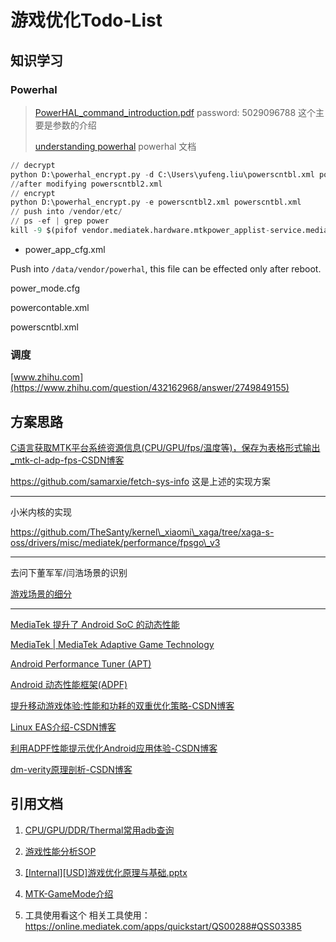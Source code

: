 # 游戏优化Todo-List

## 知识学习

###  Powerhal

> [ PowerHAL\_command\_introduction.pdf](https://transsioner.feishu.cn/file/M4lWbos4No0Tv6xaoOYcVdkWn3d)  password: 5029096788  这个主要是参数的介绍
>
> [ understanding powerhal](https://transsioner.feishu.cn/docx/ZquudQdKWo1RL7xU9srcK7Lrn9e)  powerhal 文档

```python
// decrypt 
python D:\powerhal_encrypt.py -d C:\Users\yufeng.liu\powerscntbl.xml powerscntbl2.xml
//after modifying powerscntbl2.xml
// encrypt
python D:\powerhal_encrypt.py -e powerscntbl2.xml powerscntbl.xml 
// push into /vendor/etc/
// ps -ef | grep power
kill -9 $(pifof vendor.mediatek.hardware.mtkpower_applist-service.mediatek) $(pidof vendor.mediatek.hardware.mtkpower-service.mediatek)
```



* power\_app\_cfg.xml

Push into `/data/vendor/powerhal`, this file can be effected only after reboot.

power\_mode.cfg

powercontable.xml

powerscntbl.xml




###  调度

[www.zhihu.com](https://www.zhihu.com/question/432162968/answer/2749849155)





## 方案思路

[C语言获取MTK平台系统资源信息(CPU/GPU/fps/温度等)，保存为表格形式输出\_mtk-cl-adp-fps-CSDN博客](https://blog.csdn.net/wukongmingjing/article/details/81604479)

https://github.com/samarxie/fetch-sys-info 这是上述的实现方案



***



小米内核的实现

https://github.com/TheSanty/kernel\_xiaomi\_xaga/tree/xaga-s-oss/drivers/misc/mediatek/performance/fpsgo\_v3



***



去问下董军军/闫浩场景的识别

[ 游戏场景的细分](https://transsioner.feishu.cn/docx/UzQqd9CyJoySzBxlAWCcNz8Wn7b)



***

[MediaTek 提升了 Android SoC 的动态性能](https://developer.android.com/stories/games/mediatek-adpf?hl=zh-cn)

[MediaTek | MediaTek Adaptive Game Technology](https://www.mediatek.com/tek-talk-blogs/mediatek-and-google-take-mobile-gaming-to-the-next-level)

[Android Performance Tuner (APT)](https://developer.android.com/games/sdk/performance-tuner?hl=zh-cn)

[Android 动态性能框架(ADPF)](https://developer.android.com/games/optimize/adpf?hl=zh-cn)



[提升移动游戏体验:性能和功耗的双重优化策略-CSDN博客](https://blog.csdn.net/feelabclihu/article/details/145941843?spm=1001.2014.3001.5501)

[Linux EAS介绍-CSDN博客](https://blog.csdn.net/feelabclihu/article/details/130437253?spm=1001.2014.3001.5501)

[利用ADPF性能提示优化Android应用体验-CSDN博客](https://blog.csdn.net/feelabclihu/article/details/143247135?spm=1001.2014.3001.5501)

[dm-verity原理剖析-CSDN博客](https://blog.csdn.net/feelabclihu/article/details/120232172#comments_36459790)

##  引用文档

1. [ CPU/GPU/DDR/Thermal常用adb查询](https://transsioner.feishu.cn/docx/doxcn42u7Zy0DcFDmhwfHFwjC6d)

2. [ 游戏性能分析SOP](https://transsioner.feishu.cn/wiki/NEXwwf7mdiqjo7ksQIrca5H8nQh)

3. [ \[Internal\]\[USD\]游戏优化原理与基础.pptx](https://transsioner.feishu.cn/file/LKjQbHNFRoQ1t9xCczmclxz3nlh) &#x20;

4. [ MTK-GameMode介绍](https://transsioner.feishu.cn/docx/MTkwdjFjXoZ60jxIjnpcF3h3n3d)

5. 工具使用看这个
   相关工具使用：
   <https://online.mediatek.com/apps/quickstart/QS00288#QSS03385>
